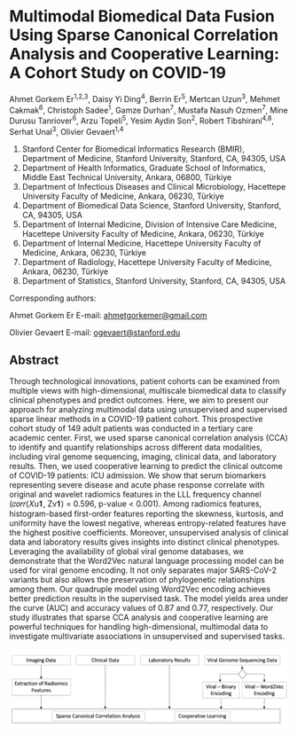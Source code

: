 # Multimodal Biomedical Data Fusion Using Sparse Canonical Correlation Analysis and Cooperative Learning: A Cohort Study on COVID-19

Ahmet Gorkem Er<sup>1,2,3</sup>, Daisy Yi Ding<sup>4</sup>, Berrin Er<sup>5</sup>, Mertcan Uzun<sup>3</sup>, Mehmet Cakmak<sup>6</sup>, Christoph Sadee<sup>1</sup>, Gamze Durhan<sup>7</sup>, Mustafa Nasuh Ozmen<sup>7</sup>, Mine Durusu Tanriover<sup>6</sup>, Arzu Topeli<sup>5</sup>, Yesim Aydin Son<sup>2</sup>, Robert Tibshirani<sup>4,8</sup>, Serhat Unal<sup>3</sup>, Olivier Gevaert<sup>1,4</sup>

1)	Stanford Center for Biomedical Informatics Research (BMIR), Department of Medicine, Stanford University, Stanford, CA, 94305, USA
2)	Department of Health Informatics, Graduate School of Informatics, Middle East Technical University, Ankara, 06800, Türkiye
3)	Department of Infectious Diseases and Clinical Microbiology, Hacettepe University Faculty of Medicine, Ankara, 06230, Türkiye
4)	Department of Biomedical Data Science, Stanford University, Stanford, CA, 94305, USA
5)	Department of Internal Medicine, Division of Intensive Care Medicine, Hacettepe University Faculty of Medicine, Ankara, 06230, Türkiye
6)	Department of Internal Medicine, Hacettepe University Faculty of Medicine, Ankara, 06230, Türkiye
7)	Department of Radiology, Hacettepe University Faculty of Medicine, Ankara, 06230, Türkiye
8)	Department of Statistics, Stanford University, Stanford, CA, 94305, USA

Corresponding authors:

Ahmet Gorkem Er
E-mail: ahmetgorkemer@gmail.com

Olivier Gevaert
E-mail: ogevaert@stanford.edu

## Abstract

Through technological innovations, patient cohorts can be examined from multiple views with high-dimensional, multiscale biomedical data to classify clinical phenotypes and predict outcomes. Here, we aim to present our approach for analyzing multimodal data using unsupervised and supervised sparse linear methods in a COVID-19 patient cohort. This prospective cohort study of 149 adult patients was conducted in a tertiary care academic center. First, we used sparse canonical correlation analysis (CCA) to identify and quantify relationships across different data modalities, including viral genome sequencing, imaging, clinical data, and laboratory results. Then, we used cooperative learning to predict the clinical outcome of COVID-19 patients: ICU admission. We show that serum biomarkers representing severe disease and acute phase response correlate with original and wavelet radiomics features in the LLL frequency channel (𝑐𝑜𝑟𝑟(𝑋u𝟏, Zv𝟏) = 0.596, p-value < 0.001). Among radiomics features, histogram-based first-order features reporting the skewness, kurtosis, and uniformity have the lowest negative, whereas entropy-related features have the highest positive coefficients. Moreover, unsupervised analysis of clinical data and laboratory results gives insights into distinct clinical phenotypes. Leveraging the availability of global viral genome databases, we demonstrate that the Word2Vec natural language processing model can be used for viral genome encoding. It not only separates major SARS-CoV-2 variants but also allows the preservation of phylogenetic relationships among them. Our quadruple model using Word2Vec encoding achieves better prediction results in the supervised task. The model yields area under the curve (AUC) and accuracy values of 0.87 and 0.77, respectively. Our study illustrates that sparse CCA analysis and cooperative learning are powerful techniques for handling high-dimensional, multimodal data to investigate multivariate associations in unsupervised and supervised tasks.

![Image](example_data/Main_Figure.png)

